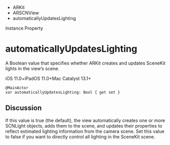 

- ARKit
- ARSCNView
-  automaticallyUpdatesLighting 

Instance Property

# automaticallyUpdatesLighting

A Boolean value that specifies whether ARKit creates and updates SceneKit lights in the view’s scene.

iOS 11.0+iPadOS 11.0+Mac Catalyst 13.1+

``` source
@MainActor
var automaticallyUpdatesLighting: Bool { get set }
```

## Discussion

If this value is true (the default), the view automatically creates one or more SCNLight objects, adds them to the scene, and updates their properties to reflect estimated lighting information from the camera scene. Set this value to false if you want to directly control all lighting in the SceneKit scene.

